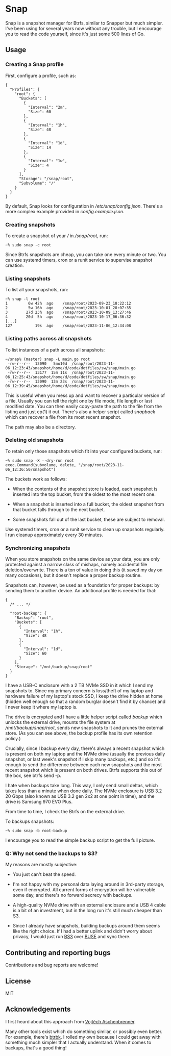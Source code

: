 # Snap

Snap is a snapshot manager for Btrfs, similar to Snapper but much simpler. I've
been using for several years now without any trouble, but I encourage you to
read the code yourself, since it's just some 500 lines of Go.

## Usage

### Creating a Snap profile

First, configure a profile, such as:

    {
      "Profiles": {
        "root": {
          "Buckets": [
            {
              "Interval": "2m",
              "Size": 60
            },
            {
              "Interval": "1h",
              "Size": 48
            },
            {
              "Interval": "1d",
              "Size": 14
            },
            {
              "Interval": "1w",
              "Size": 4
            }
          ],
          "Storage": "/snap/root",
          "Subvolume": "/"
        }
      }
    }

By default, Snap looks for configuration in _/etc/snap/config.json_. There's
a more complex example provided in _config.example.json_.

### Creating snapshots

To create a snapshot of your _/_ in _/snap/root_, run:

    ~% sudo snap -c root

Since Btrfs snapshots are cheap, you can take one every minute or two. You can
use systemd timers, cron or a runit service to supervise snapshot creation.

### Listing snapshots

To list all your snapshots, run:

    ~% snap -l root
    1         6w 42h  ago    /snap/root/2023-09-23_18:22:12
    2         5w 16h  ago    /snap/root/2023-10-01_20:07:35
    3        27d 23h  ago    /snap/root/2023-10-09_13:27:46
    4        20d  5h  ago    /snap/root/2023-10-17_06:36:32
    [...]
    127          19s  ago    /snap/root/2023-11-06_12:34:08

### Listing paths across all snapshots

To list instances of a path across all snapshots:

    ~/snap% (master) snap -L main.go root
     -rw-r--r--  13090   5mo10d  /snap/root/2023-11-06_12:23:43/snapshot/home/d/code/dotfiles/sw/snap/main.go
     -rw-r--r--  13177  15m 11s  /snap/root/2023-11-06_12:25:43/snapshot/home/d/code/dotfiles/sw/snap/main.go
     -rw-r--r--  13090  13m 23s  /snap/root/2023-11-06_12:39:45/snapshot/home/d/code/dotfiles/sw/snap/main.go

This is useful when you mess up and want to recover a particular version of a file.
Usually you can tell the right one by file mode, file length or last modified date.
You can then easily copy-paste the path to the file from the listing and just cp(1)
it out. There's also a helper script called _snapback_ which can recover a file
from its most recent snapshot.

The path may also be a directory.

### Deleting old snapshots

To retain only those snapshots which fit into your configured buckets, run:

    ~% sudo snap -X --dry-run root
    exec.Command(subvolume, delete, "/snap/root/2023-11-06_12:36:50/snapshot")

The buckets work as follows:

- When the contents of the snapshot store is loaded, each snapshot is inserted
  into the top bucket, from the oldest to the most recent one.

- When a snapshot is inserted into a full bucket, the oldest snapshot from that
  bucket falls through to the next bucket.

- Some snapshots fall out of the last bucket, these are subject to removal.

Use systemd timers, cron or a runit service to clean up snapshots regularly.
I run cleanup approximately every 30 minutes.

### Synchronizing snapshots

When you store snapshots on the same device as your data, you are only
protected against a narrow class of mishaps, namely accidental file
deletion/overwrite. There is a ton of value in doing this (it saved my day on
many occasions), but it doesn't replace a proper backup routine.

Snapshots can, however, be used as a foundation for proper backups: by sending
them to another device. An additional profile is needed for that:

    {
      /* ... */

      "root-backup": {
        "Backup": "root",
        "Buckets": [
          {
            "Interval": "1h",
            "Size": 48
          },
          {
            "Interval": "1d",
            "Size": 60
          }
        ],
        "Storage": "/mnt/backup/snap/root"
      }
    }

I have a USB-C enclosure with a 2 TB NVMe SSD in it which I send my snapshots
to. Since my primary concern is loss/theft of my laptop and hardware failure of
my laptop's stock SSD, I keep the drive hidden at home (hidden well enough so
that a random burglar doesn't find it by chance) and I never keep it where my
laptop is.

The drive is encrypted and I have a little helper script called _backup_ which
unlocks the external drive, mounts the file system at _/mnt/backup/snap/root_,
sends new snapshots to it and prunes the external store. (As you can see above, the
backup profile has its own retention policy.)

Crucially, since I backup every day, there's always a recent snapshot which is
present on both my laptop and the NVMe drive (usually the previous daily
snapshot, or last week's snapshot if I skip many backups, etc.) and so it's
enough to send the difference between each new snapshots and the most recent
snapshot which is present on both drives. Btrfs supports this out of the box,
see btrfs send -p.

I hate when backups take long. This way, I only send small deltas, which takes
less than a minute when done daily. The NVMe enclosure is USB 3.2 20 Gbps (also
known as USB 3.2 gen 2x2 at one point in time), and the drive is Samsung 970
EVO Plus.

From time to time, I check the Btrfs on the external drive.

To backups snapshots:

    ~% sudo snap -b root-backup

I encourage you to read the simple backup script to get the full picture.

### Q: Why not send the backups to S3?

My reasons are mostly subjective:

- You just can't beat the speed.

- I'm not happy with my personal data laying around in 3rd-party storage, even
  if encrypted. All current forms of encryption will be vulnerable some day, and
  there's no forward secrecy with backups.

- A high-quality NVMe drive with an external enclosure and a USB 4 cable is a
  bit of an investment, but in the long run it's still much cheaper than S3.

- Since I already have snapshots, building backups around them seems like the
  right choice. If I had a better uplink and didn't worry about privacy, I would
  just run [BS3] over [BUSE] and sync there.

## Contributing and reporting bugs

Contributions and bug reports are welcome!

## License

MIT

## Acknowledgements

I first heard about this approach from [Vojtěch Aschenbrenner][va].

Many other tools exist which do something similar, or possibly even better.
For example, there's [btrbk]. I rolled my own because I could get away with
something much simpler that I actually understand. When it comes to backups,
that's a good thing!

[BS3]: https://github.com/asch/bs3
[BUSE]: https://github.com/asch/buse
[va]: https://asch.cz/
[btrbk]: https://github.com/digint/btrbk

